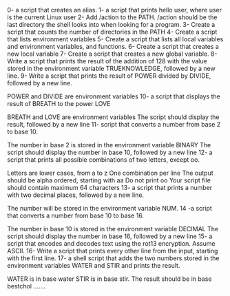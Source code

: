 0-  a script that creates an alias.
1- a script that prints hello user, where user is the current Linux user
2- Add /action to the PATH. /action should be the last directory the shell looks into when looking for a program.
3- Create a script that counts the number of directories in the PATH
4- Create a script that lists environment variables
5- Create a script that lists all local variables and environment variables, and functions.
6- Create a script that creates a new local variable
7- Create a script that creates a new global variable.
8- Write a script that prints the result of the addition of 128 with the value stored in the environment variable TRUEKNOWLEDGE, followed by a new line.
9- Write a script that prints the result of POWER divided by DIVIDE, followed by a new line.

POWER and DIVIDE are environment variables
10- a script that displays the result of BREATH to the power LOVE

BREATH and LOVE are environment variables
The script should display the result, followed by a new line
11- script that converts a number from base 2 to base 10.

The number in base 2 is stored in the environment variable BINARY
The script should display the number in base 10, followed by a new line
12- a script that prints all possible combinations of two letters, except oo.

Letters are lower cases, from a to z
One combination per line
The output should be alpha ordered, starting with aa
Do not print oo
Your script file should contain maximum 64 characters
13- a script that prints a number with two decimal places, followed by a new line.

The number will be stored in the environment variable NUM.
14 -a script that converts a number from base 10 to base 16.

The number in base 10 is stored in the environment variable DECIMAL
The script should display the number in base 16, followed by a new line
15- a script that encodes and decodes text using the rot13 encryption. Assume ASCII.
16- Write a script that prints every other line from the input, starting with the first line.
17- a shell script that adds the two numbers stored in the environment variables WATER and STIR and prints the result.

WATER is in base water
STIR is in base stir.
The result should be in base bestchol
.......
